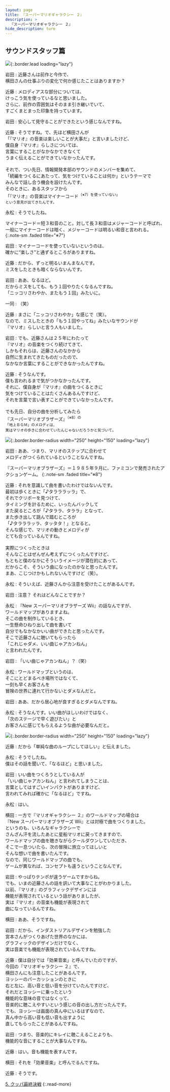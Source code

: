 ```yaml
---
layout: page
title: 『スーパーマリオギャラクシー ２』
description: >
  『スーパーマリオギャラクシー ２』
hide_description: ture
---
```


## サウンドスタッフ篇

![](/interviews/jp/wii/sb4j/vol3/img/mainvisual4.jpg){:.border.lead loading="lazy"}

岩田
: 近藤さんは前作と今作で、<br>横田さんの仕事ぶりの変化で何か感じたことはありますか？

近藤
: メロディアスな部分については、<br>けっこう気を使っているなと思いました。<br>さらに、前作の雰囲気はそのまま引き継いでいて、<br>すごくまとまった印象を持っています。

岩田
: 安心して見守ることができたという感じなんですね。

近藤
: そうですね。で、先ほど横田さんが<br>「『マリオ』の音楽は楽しいことが大事だ」と言いましたけど、<br>僕自身『マリオ』らしさについては、<br>言葉にすることがなかなかできなくて<br>うまく伝えることができていなかったんです。<br>&nbsp;<br>それで、つい先日、情報開発本部のサウンドのメンバーを集めて、<br>「続編をつくるにあたって、気をつけていることは何か」というテーマで<br>みんなで話し合う機会を設けたんです。<br>そのときに、あるスタッフから<br>「『マリオ』の音楽はマイナーコード<SUP>（※7）を使っていない」<br>という意見が出てきたんです。

永松
: そうでしたね。

マイナーコード＝短３和音のこと。対して長３和音はメジャーコードと呼ばれ、一般にマイナーコードは暗く、メジャーコードは明るい和音と言われる。
{:.note-sm .faded title="※7"}

岩田
: マイナーコードを使っていないというのは、<br>確かに“楽しさ”と通ずるところがありますね。

近藤
: だから、ずっと明るいまんまなんです。<br>ミスをしたときも暗くならないんです。

岩田
: ああ、なるほど。<br>だからミスをしても、もう１回やりたくなるんですね。<br>「ニッコリさわやか、またもう１回」みたいに。

一同
: （笑）

近藤
: まさに「ニッコリさわやか」な感じで（笑）。<br>なので、ミスしたときの「もう１回やってね」みたいなサウンドが<br>『マリオ』らしいと言う人もいました。

岩田
: でも、近藤さんは２５年にわたって<br>『マリオ』の音楽をつくり続けてきて、<br>しかもそれらは、近藤さんのなかから<br>自然に生まれてきたものだったので、<br>なかなか言葉にすることができなかったんですね。

近藤
: そうなんです。<br>僕も言われるまで気がつかなかったんです。<br>それに、僕自身が『マリオ』の曲をつくるときに<br>気をつけていることはたくさんあるんですけど、<br>それを言葉で言い表すことができていなかったんです。<br>&nbsp;<br>でも先日、自分の曲を分析してみたら<br>『スーパーマリオブラザーズ』<SUP>（※8）の<br>「地上ＢＧＭ」のメロディは、<br>実はマリオの歩きに合わせていたんじゃないだろうかと気づいて。

![](/interviews/jp/wii/sb4j/vol3/img/photo012.jpg){:.border.border-radius width="250" height="150" loading="lazy"}

岩田
: ああ、つまり、マリオのステップに合わせて<br>メロディがつくられているということなんですね。

『スーパーマリオブラザーズ』＝１９８５年９月に、ファミコンで発売されたアクションゲーム。
{:.note-sm .faded title="※8"}

近藤
: それを意識して曲を書いたわけではないんです。<br>最初は歩くときに「♪タラララッラ」で、<br>それでクリボーを見つけて、<br>タイミングを計るために、いったんバックして<br>また戻るところが「♪タララ、タララ」となって、<br>また歩き出して跳んで踏むところが<br>「♪タラララッラ、タッタタ！」となると。<br>そんな感じで、マリオの動きとメロディが<br>とても合っているんですね。<br>&nbsp;<br>実際につくったときは<br>そんなことはぜんぜん考えずにつくったんですけど、<br>もともと僕のなかにそういうイメージが潜在的にあって、<br>だからこそ、そういう曲になったのかなと思ったんです。<br>まあ、こじつけかもしれないんですけど（笑）。

永松
: そういえば、近藤さんから注意を受けたことがあるんです。

岩田
: 注意？ それはどんなことですか？

永松
: 『New スーパーマリオブラザーズ Wii』の話なんですが、<br>ワールドマップがありますよね。<br>そこの曲を制作しているとき、<br>一生懸命ひねり出して曲を書いて<br>自分でもなかなかいい曲ができたと思ったんです。<br>そこで近藤さんに聴いてもらったら<br>「これじゃダメ、いい曲じゃアカンねん」<br>と言われたんです。

岩田
: 「いい曲じゃアカンねん」？（笑）

永松
: ワールドマップというのは、<br>そこにとどまるべき場所ではなくて、<br>一刻も早くお客さんを<br>冒険の世界に連れて行かないとダメなんだと。

岩田
: ああ、だから居心地が良すぎるとダメなんですね。

永松
: そうなんです。いい曲がほしいわけではなく、<br>「次のステージで早く遊びたい」と<br>お客さんに感じてもらえるような曲が必要なんだと。

![](/interviews/jp/wii/sb4j/vol3/img/photo013.jpg){:.border.border-radius width="250" height="150" loading="lazy"}

近藤
: だから「単純な曲のループにしてほしい」と伝えました。

永松
: そうでしたね。<br>僕はその話を聞いて、「なるほど」と思いました。

岩田
: いい曲をつくろうとしている人が<br>「いい曲じゃアカンねん」と言われてしまうことは、<br>言葉としてはすごいインパクトがありますけど、<br>言われてみれば確かに「なるほど」ですね。

永松
: はい。

横田
: 一方で『マリオギャラクシー ２』のワールドマップの場合は<br>『New スーパーマリオブラザーズ Wii』とは対極で曲をつくりました。<br>というのも、いろんなギャラクシーで<br>さんざん汗を流したあとに星船マリオに戻ってきますので、<br>ワールドマップの曲を聴きながらクールダウンしていただき、<br>そこで一息ついたら、次の冒険に旅立ってほしいと<br>そんな想いで曲を書いたんです。<br>なので、同じワールドマップの曲でも、<br>ゲームが異なれば、コンセプトも違うということなんです。

岩田
: やっぱりテンポが違うゲームですからね。<br>でも、いまの近藤さんの話を訊いて大事なことがわかりました。<br>以前、『マリオ』のグラフィックデザインには<br>機能が表現されているという話がありましたが、<br>実は『マリオ』の音楽も機能が表現されて<br>曲になっているんですね。

横田
: ああ、そうですね。

岩田
: だから、インダストリアルデザインを勉強した<br>宮本さんがつくりあげた世界のなかには、<br>グラフィックのデザインだけでなく、<br>実は音楽でも機能が表現されているんですね。

近藤
: 僕は自分では「効果音楽」と呼んでいたのですが、<br>今回の『マリオギャラクシー ２』で、<br>横田さんにも注意したことがあるんです。<br>ヨッシーのパーカッションのときに<br>右と左に、高い音と低い音を分けていたんですけど、<br>それだとヨッシーに乗ったという<br>機能的な意味の音ではなくって、<br>音楽的に聴こえやすいという感じの音の出し方だったんです。<br>でも、ヨッシーは画面の真ん中にいるはずなので、<br>真ん中から高い音も低い音も出すように<br>直してもらったことがあるんですね。

岩田
: つまり、音楽的にキレイに聴こえることよりも、<br>機能的な音にすることが大事なんですね。

近藤
: はい。音も機能を表すんです。

横田
: それを「効果音楽」と呼んでるんですね。

近藤
: そうです。

[5. クッパ最終決戦](5.md)
{:.read-more}

